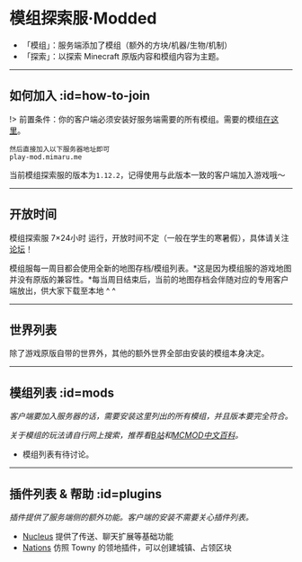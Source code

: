 # 模组探索服·Modded

- 「模组」：服务端添加了模组（额外的方块/机器/生物/机制）
- 「探索」：以探索 Minecraft 原版内容和模组内容为主题。

----

## 如何加入 :id=how-to-join

!> 前置条件：你的客户端必须安装好服务端需要的所有模组。需要的模组[在这里](#mods)。

    然后直接加入以下服务器地址即可
    play-mod.mimaru.me

当前模组探索服的版本为`1.12.2`，记得使用与此版本一致的客户端加入游戏哦～

----

## 开放时间

模组探索服 7×24小时 运行，开放时间不定（一般在学生的寒暑假），具体请关注[论坛][bbs]！

模组服每一周目都会使用全新的地图存档/模组列表。*这是因为模组服的游戏地图并没有原版的兼容性。*每当周目结束后，当前的地图存档会伴随对应的专用客户端放出，供大家下载至本地 ^ ^

----

## 世界列表

除了游戏原版自带的世界外，其他的额外世界全部由安装的模组本身决定。

----

## 模组列表 :id=mods

*客户端要加入服务器的话，需要安装这里列出的所有模组，并且版本要完全符合。*

*关于模组的玩法请自行网上搜索，推荐看[B站](https://bilibili.com)和[MCMOD中文百科](https://www.mcmod.cn/)。*

- 模组列表有待讨论。

----

## 插件列表 & 帮助 :id=plugins

*插件提供了服务端侧的额外功能。客户端的安装不需要关心插件列表。*

- [Nucleus](https://www.mcbbs.net/thread-732446-1-1.html) 提供了传送、聊天扩展等基础功能
- [Nations](/plugins/nations.md) 仿照 Towny 的领地插件，可以创建城镇、占领区块

[the_overworld]: https://minecraft-zh.gamepedia.com/%E4%B8%BB%E4%B8%96%E7%95%8C
[the_nether]: https://minecraft-zh.gamepedia.com/%E4%B8%8B%E7%95%8C
[the_end]: https://minecraft-zh.gamepedia.com/%E6%9C%AB%E8%B7%AF%E4%B9%8B%E5%9C%B0
[superflat]: https://minecraft-zh.gamepedia.com/%E8%B6%85%E5%B9%B3%E5%9D%A6%E4%B8%96%E7%95%8C
[bbs]: http://bbs.mimaru.me/
